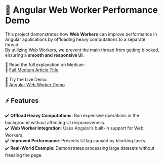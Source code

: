 # 🚀 Angular Web Worker Performance Demo

This project demonstrates how **Web Workers** can improve performance in Angular applications by offloading heavy computations to a separate thread.  
By utilizing Web Workers, we prevent the main thread from getting blocked, ensuring a **smooth and responsive UI**.

📖 Read the full explanation on Medium:  
🔗 [Full Medium Article Title](https://medium.com/@lamasonmez/web-workers-moving-heavy-computations-off-the-main-thread-with-demo-7fe44ad449a3)

🎯 Try the Live Demo:  
🚀 [Angular Web Worker Demo](https://web-worker-demo.onrender.com)

## ⚡ Features
✔️ **Offload Heavy Computations**: Run expensive operations in the background without affecting UI responsiveness.  
✔️ **Web Worker Integration**: Uses Angular’s built-in support for Web Workers.  
✔️ **Improved Performance**: Prevents UI lag caused by blocking tasks.  
✔️ **Real-World Example**: Demonstrates processing large datasets without freezing the page.  